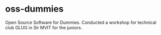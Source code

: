 # oss-dummies
Open Source Software for Dummies. Conducted a workshop for technical club GLUG in Sir MVIT for the juniors.
